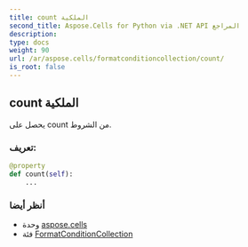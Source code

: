 ```yaml
---
title: count الملكية
second_title: Aspose.Cells for Python via .NET API المراجع
description:
type: docs
weight: 90
url: /ar/aspose.cells/formatconditioncollection/count/
is_root: false
---
```

##  count الملكية

يحصل على count من الشروط.
###  تعريف:
```python
@property
def count(self):
    ...
```

###  أنظر أيضا
* وحدة [aspose.cells](../../)
* فئة [FormatConditionCollection](/cells/python-net/ar/aspose.cells/formatconditioncollection)
